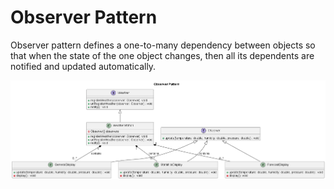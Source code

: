 # Observer Pattern
Observer pattern defines a one-to-many dependency between objects so that when the state of the one object changes, then all its dependents are notified and updated automatically.

![Class Diagram](diagrams/observer_pattern.png)